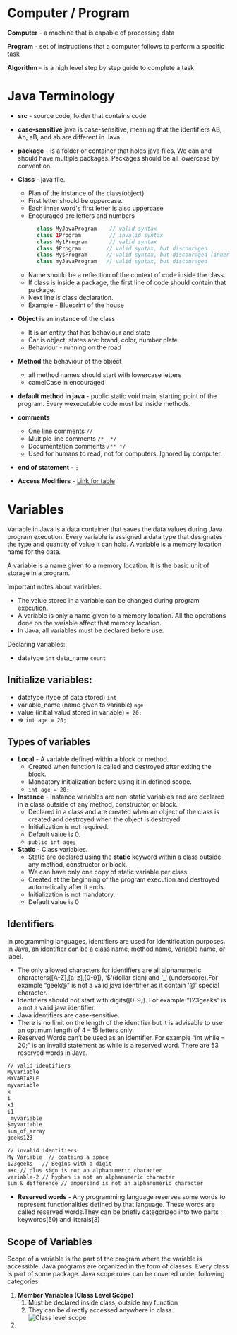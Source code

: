# Computer / Program

**Computer** - a machine that is capable of processing data

**Program** - set of instructions that a computer follows to perform a specific task

**Algorithm** - is a high level step by step guide to complete a task

# Java Terminology

* **src** - source code, folder that contains code

* **case-sensitive** java is case-sensitive, meaning that the identifiers AB, Ab, aB, and ab are different in Java.

* **package** - is a folder or container that holds java files. We can and should have multiple packages. Packages should
be all lowercase by convention.

* **Class** - java file. 
  * Plan of the instance of the class(object).
  * First letter should be uppercase.
  * Each inner word's first letter is also uppercase
  * Encouraged are letters and numbers 
  ```java
        class MyJavaProgram    // valid syntax
        class 1Program         // invalid syntax
        class My1Program       // valid syntax
        class $Program        // valid syntax, but discouraged
        class My$Program      // valid syntax, but discouraged (inner class Program inside the class My)
        class myJavaProgram   // valid syntax, but discouraged
   ```
  * Name should be a reflection of the context of code inside the class. 
  * If class is inside a package, the first line of code should contain that package. 
  * Next line is class declaration.
  * Example - Blueprint of the house

* **Object** is an instance of the class
  * It is an entity that has behaviour and state
  * Car is object, states are: brand, color, number plate
  * Behaviour - running on the road

* **Method** the behaviour of the object 
  * all method names should start with lowercase letters
  * camelCase in encouraged

* **default method in java** - public static void main, starting point of the program. Every wexecutable code must be
inside methods.

* **comments**
  * One line comments ```//```
  * Multiple line comments ```/*  */```
  * Documentation comments ```/** */```
  * Used for humans to read, not for computers. Ignored by computer.

* **end of statement** - ```;```

* **Access Modifiers** - [Link for table](https://prnt.sc/0OQ1hREuviTf)

# Variables

Variable in Java is a data container that saves the data values during Java program execution. Every variable is
assigned a data type that designates the type and quantity of value it can hold. A variable is a memory location name
for the data.

A variable is a name given to a memory location. It is the basic unit of storage in a program.

Important notes about variables:

* The value stored in a variable can be changed during program execution.
* A variable is only a name given to a memory location. All the operations done on the variable affect that memory
  location.
* In Java, all variables must be declared before use.

Declaring variables:

* datatype ```int``` data_name ```count```

## Initialize variables:

* datatype (type of data stored) ```int```
* variable_name (name given to variable) ```age```
* value (initial valud stored in variable) ```= 20;```
* => ```int age = 20;```

## Types of variables

* **Local** - A variable defined within a block or method.
    * Created when function is called and destroyed after exiting the block.
    * Mandatory initialization before using it in defined scope.
    * ```int age = 20;```
* **Instance** - Instance variables are non-static variables and are declared in a class outside of any method,
  constructor, or block.
    * Declared in a class and are created when an object of the class is created and destroyed when the object is
      destroyed.
    * Initialization is not required.
    * Default value is 0.
    * ```public int age;```
* **Static** - Class variables.
    * Static are declared using the **static** keyword within a class outside any method, constructor or block.
    * We can have only one copy of static variable per class.
    * Created at the beginning of the program execution and destroyed automatically after it ends.
    * Initialization is not mandatory.
    * Default value is 0

## Identifiers

In programming languages, identifiers are used for identification purposes. In Java, an identifier can be a class name, method name, variable name, or label. 

* The only allowed characters for identifiers are all alphanumeric characters([A-Z],[a-z],[0-9]), ‘$‘(dollar sign) and ‘_‘ (underscore).For example “geek@” is not a valid java identifier as it contain ‘@’ special character.
* Identifiers should not start with digits([0-9]). For example “123geeks” is a not a valid java identifier.
* Java identifiers are case-sensitive.
* There is no limit on the length of the identifier but it is advisable to use an optimum length of 4 – 15 letters only.
* Reserved Words can’t be used as an identifier. For example “int while = 20;” is an invalid statement as while is a reserved word. There are 53 reserved words in Java.

```txt
// valid identifiers
MyVariable
MYVARIABLE
myvariable
x
i
x1
i1
_myvariable
$myvariable
sum_of_array
geeks123

// invalid identifiers
My Variable  // contains a space
123geeks   // Begins with a digit
a+c // plus sign is not an alphanumeric character
variable-2 // hyphen is not an alphanumeric character
sum_&_difference // ampersand is not an alphanumeric character
```

* **Reserved words** - Any programming language reserves some words to represent functionalities defined by that language. These words are called reserved words.They can be briefly categorized into two parts : keywords(50) and literals(3)


## Scope of Variables

Scope of a variable is the part of the program where the variable is accessible. Java programs are organized in the form of classes. Every class is part of some package. Java scope rules can be covered under following categories.

1. **Member Variables (Class Level Scope)** 
   1. Must be declared inside class, outside any function
   2. They can be directly accessed anywhere in class.
![Class level scope](/src/main/resources/images-md/class-level-scope.png)
2. 